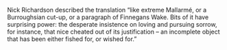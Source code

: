 Nick Richardson described the translation “like extreme Mallarmé, or a Burroughsian cut-up, or a paragraph of Finnegans Wake. Bits
of it have surprising power: the desperate insistence on loving and pursuing sorrow, for instance, that nice cheated out of
its justification – an incomplete object that has been either fished for, or wished for.”
